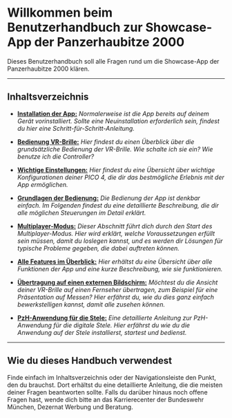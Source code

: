 # Willkommen beim Benutzerhandbuch zur Showcase-App der Panzerhaubitze 2000

Dieses Benutzerhandbuch soll alle Fragen rund um die Showcase-App der Panzerhaubitze 2000 klären.

---

## Inhaltsverzeichnis

* **[Installation der App:](./anleitungen/installation.md)** *Normalerweise ist die App bereits auf deinem Gerät vorinstalliert. Sollte eine Neuinstallation erforderlich sein, findest du hier eine Schritt-für-Schritt-Anleitung.*

* **[Bedienung VR-Brille:](./anleitungen/vrbedienung.md)** *Hier findest du einen Überblick über die grundsätzliche Bedienung der VR-Brille. Wie schalte ich sie ein? Wie benutze ich die Controller?*

* **[Wichtige Einstellungen:](./anleitungen/konfiguration.md)** *Hier findest du eine Übersicht über wichtige Konfigurationen deiner PICO 4, die dir das bestmögliche Erlebnis mit der App ermöglichen.*

* **[Grundlagen der Bedienung:](./anleitungen/steuerung.md)** *Die Bedienung der App ist denkbar einfach. Im Folgenden findest du eine detaillierte Beschreibung, die dir alle möglichen Steuerungen im Detail erklärt.*

* **[Multiplayer-Modus:](./anleitungen/multiplayer.md)** *Dieser Abschnitt führt dich durch den Start des Multiplayer-Modus. Hier wird erklärt, welche Voraussetzungen erfüllt sein müssen, damit du loslegen kannst, und es werden dir Lösungen für typische Probleme gegeben, die dabei auftreten können.*

* **[Alle Features im Überblick:](./anleitungen/features.md)** *Hier erhältst du eine Übersicht über alle Funktionen der App und eine kurze Beschreibung, wie sie funktionieren.*

* **[Übertragung auf einen externen Bildschirm:](./anleitungen/bildschirm.md)** *Möchtest du die Ansicht deiner VR-Brille auf einen Fernseher übertragen, zum Beispiel für eine Präsentation auf Messen? Hier erfährst du, wie du dies ganz einfach bewerkstelligen kannst, damit alle zusehen können.*

* **[PzH-Anwendung für die Stele:](./anleitungen/stele.md)** *Eine detaillierte Anleitung zur PzH-Anwendung für die digitale Stele. Hier erfährst du wie du die Anwendung auf der Stele installierst, startest und bedienst.*

---

## Wie du dieses Handbuch verwendest
Finde einfach im Inhaltsverzeichnis oder der Navigationsleiste den Punkt, den du brauchst. Dort erhältst du eine detaillierte Anleitung, die die meisten deiner Fragen beantworten sollte. Falls du darüber hinaus noch offene Fragen hast, wende dich bitte an das Karrierecenter der Bundeswehr München, Dezernat Werbung und Beratung.